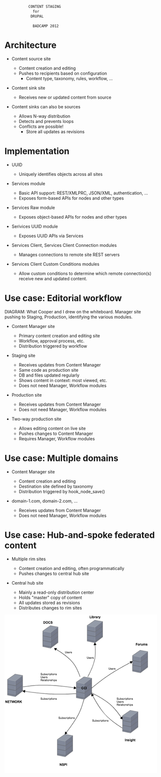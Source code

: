 			   CONTENT STAGING
				 for
				DRUPAL

			     BADCAMP 2012

# Architecture

* Content source site
  * Content creation and editing
  * Pushes to recipients based on configuration
    * Content type, taxonomy, rules, workflow, ...

* Content sink site
  * Receives new or updated content from source

* Content sinks can also be sources
  * Allows N-way distribution
  * Detects and prevents loops
  * Conflicts are possible!
    * Store all updates as revisions

# Implementation

* UUID
  * Uniquely identifies objects across all sites

* Services module
  * Basic API support: REST/XMLPRC, JSON/XML, authentication, ...
  * Exposes form-based APIs for nodes and other types

* Services Raw module
  * Exposes object-based APIs for nodes and other types

* Serivices UUID module
  * Exposes UUID APIs via Services

* Services Client, Services Client Connection modules
  * Manages connections to remote site REST servers

* Services Client Custom Conditions modules
  * Allow custom conditions to determine which remote connection(s)
    receive new and updated content.

# Use case: Editorial workflow

DIAGRAM: What Cooper and I drew on the whiteboard. Manager site
pushing to Staging, Production, identifying the various modules.

* Content Manager site
  * Primary content creation and editing site
  * Workflow, approval process, etc.
  * Distribution triggered by workflow

* Staging site
  * Receives updates from Content Manager
  * Same code as production site
  * DB and files updated regularly
  * Shows content in context: most viewed, etc.
  * Does not need Manager, Workflow modules

* Production site
  * Receives updates from Content Manager
  * Does not need Manager, Workflow modules

* Two-way production site
  * Allows editing content on live site
  * Pushes changes to Content Manager
  * Requires Manager, Workflow modules

# Use case: Multiple domains

* Content Manager site
  * Content creation and editing
  * Destination site defined by taxonomy
  * Distribution triggered by hook_node_save()

* domain-1.com, domain-2.com, ...
  * Receives updates from Content Manager
  * Does not need Manager, Workflow modules

# Use case: Hub-and-spoke federated content

* Multiple rim sites
  * Content creation and editing, often programmatically
  * Pushes changes to central hub site

* Central hub site
  * Mainly a read-only distribution center
  * Holds "master" copy of content
  * All updates stored as revisions
  * Distributes changes to rim sites

![Services Client hub-and-spoke model in production use at Acquia](CCI.png)
